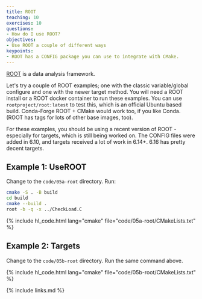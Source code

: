 ```yaml
---
title: ROOT
teaching: 10
exercises: 10
questions:
- How do I use ROOT?
objectives:
- Use ROOT a couple of different ways
keypoints:
- ROOT has a CONFIG package you can use to integrate with CMake.
---
```


[ROOT](https://root.cern/) is a data analysis framework.

Let's try a couple of ROOT examples; one with the classic variable/global configure and one with the
newer target method. You will need a ROOT install or a ROOT docker container to run these examples.
You can use `rootproject/root:latest` to test this, which is an official
Ubuntu based build. Conda-Forge ROOT + CMake would work too, if you like Conda. (ROOT has tags for
lots of other base images, too).

For these examples, you should be using a recent version of ROOT - especially for targets, which is
still being worked on. The CONFIG files were added in 6.10, and targets received a lot of work in
6.14+. 6.16 has pretty decent targets.

## Example 1: UseROOT

Change to the `code/05a-root` directory.  Run:

```bash
cmake -S . -B build
cd build
cmake --build .
root -b -q -x ../CheckLoad.C
```

{% include hl_code.html lang="cmake" file="code/05a-root/CMakeLists.txt" %}



## Example 2: Targets

Change to the `code/05b-root` directory. Run the same command above.

{% include hl_code.html lang="cmake" file="code/05b-root/CMakeLists.txt" %}

{% include links.md %}
